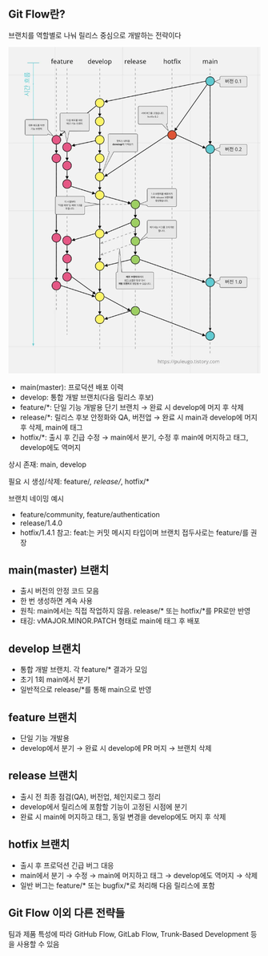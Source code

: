 ## Git Flow란?

브랜치를 역할별로 나눠 릴리스 중심으로 개발하는 전략이다

![alt text](image.png)

- main(master): 프로덕션 배포 이력
- develop: 통합 개발 브랜치(다음 릴리스 후보)
- feature/*: 단일 기능 개발용 단기 브랜치 → 완료 시 develop에 머지 후 삭제
- release/*: 릴리스 후보 안정화와 QA, 버전업 → 완료 시 main과 develop에 머지 후 삭제, main에 태그
- hotfix/*: 출시 후 긴급 수정 → main에서 분기, 수정 후 main에 머지하고 태그, develop에도 역머지

상시 존재: main, develop

필요 시 생성/삭제: feature/*, release/*, hotfix/*

브랜치 네이밍 예시

- feature/community, feature/authentication
- release/1.4.0
- hotfix/1.4.1
참고: feat:는 커밋 메시지 타입이며 브랜치 접두사로는 feature/를 권장

## main(master) 브랜치

- 출시 버전의 안정 코드 모음
- 한 번 생성하면 계속 사용
- 원칙: main에서는 직접 작업하지 않음. release/* 또는 hotfix/*를 PR로만 반영
- 태깅: vMAJOR.MINOR.PATCH 형태로 main에 태그 후 배포

## develop 브랜치

- 통합 개발 브랜치. 각 feature/* 결과가 모임
- 초기 1회 main에서 분기
- 일반적으로 release/*를 통해 main으로 반영

## feature 브랜치

- 단일 기능 개발용
- develop에서 분기 → 완료 시 develop에 PR 머지 → 브랜치 삭제

## release 브랜치

- 출시 전 최종 점검(QA), 버전업, 체인지로그 정리
- develop에서 릴리스에 포함할 기능이 고정된 시점에 분기
- 완료 시 main에 머지하고 태그, 동일 변경을 develop에도 머지 후 삭제

## hotfix 브랜치

- 출시 후 프로덕션 긴급 버그 대응
- main에서 분기 → 수정 → main에 머지하고 태그 → develop에도 역머지 → 삭제
- 일반 버그는 feature/* 또는 bugfix/*로 처리해 다음 릴리스에 포함

## Git Flow 이외 다른 전략들

팀과 제품 특성에 따라 GitHub Flow, GitLab Flow, Trunk-Based Development 등을 사용할 수 있음
